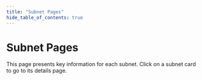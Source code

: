 ```yaml
---
title: "Subnet Pages"
hide_table_of_contents: true
---
```


# Subnet Pages

This page presents key information for each subnet. Click on a subnet card to go to its details page. 

<Cards>
    <CardSmall 
    title='Root Subnet'
    link=''
    body='' />
</Cards>

<Cards>
    <CardSmall 
    title='Subnet 1'
    link='subnet-1'
    body='text prompting' />
    <CardSmall
    title='Subnet 2'
    link='subnet-2'
    body='machine translation' />
    <CardSmall
    title='Subnet 3'
    link='subnet-3'
    body='data scraping' />
    <CardSmall
    title='Subnet 4'
    link='subnet-4'
    body='Targon' />
</Cards>

<Cards>
    <CardSmall 
    title='Subnet 5'
    link='subnet-5'
    body='image subnet' />
    <CardSmall
    title='Subnet 6'
    link='subnet-6'
    body='Unknown' />
    <CardSmall
    title='Subnet 7'
    link='subnet-7'
    body='storage subnet' />
    <CardSmall
    title='Subnet 8'
    link='subnet-8'
    body='prediction subnet' />
</Cards>

<Cards>
    <CardSmall 
    title='Subnet 9'
    link='subnet-9'
    body='pretraining' />
    <CardSmall
    title='Subnet 10'
    link='subnet-10'
    body='Map reduce' />
    <CardSmall
    title='Subnet 11'
    link='subnet-11'
    body='text prompting' />
    <CardSmall
    title='Subnet 12'
    link='subnet-12'
    body='Unknown' />
</Cards>

<Cards>
    <CardSmall 
    title='Subnet 13'
    link='subnet-13'
    body='data universe' />
    <CardSmall
    title='Subnet 14'
    link='subnet-14'
    body='llm defender' />
    <CardSmall
    title='Subnet 15'
    link='subnet-15'
    body='blockchain insights' />
    <CardSmall
    title='Subnet 16'
    link='subnet-16'
    body='audio subnet' />
</Cards>

<Cards>
    <CardSmall 
    title='Subnet 17'
    link='subnet-17'
    body='flavia model inference' />
    <CardSmall
    title='Subnet 18'
    link='subnet-18'
    body='cortex.t' />
    <CardSmall
    title='Subnet 19'
    link='subnet-19'
    body='data scraping' />
    <CardSmall
    title='Subnet 20'
    link='subnet-21'
    body='multimodality' />
</Cards>

<Cards>
    <CardSmall 
    title='Subnet 21'
    link='subnet-22'
    body='text prompting' />
    <CardSmall
    title='Subnet 22'
    link='subnet-22'
    body='machine translation' />
    <CardSmall
    title='Subnet 23'
    link='subnet-23'
    body='data scraping' />
    <CardSmall
    title='Subnet 24'
    link='subnet-24'
    body='multimodality' />
</Cards>

<Cards>
    <CardSmall 
    title='Subnet 25'
    link='subnet-25'
    body='text prompting' />
    <CardSmall
    title='Subnet 26'
    link='subnet-26'
    body='machine translation' />
    <CardSmall
    title='Subnet 27'
    link='subnet-27'
    body='data scraping' />
    <CardSmall
    title='Subnet 28'
    link='subnet-28'
    body='multimodality' />
</Cards>

<Cards>
    <CardSmall 
    title='Subnet 29'
    link='subnet-29'
    body='3D Asset Creation' />
    <CardSmall
    title='Subnet 30'
    link='subnet-30'
    body='Unknown' />
    <CardSmall
    title='Subnet 31'
    link='subnet-31'
    body='healthcare' />
    <CardSmall
    title='Subnet 32'
    link='subnet-32'
    body='Roleplay' />
</Cards>